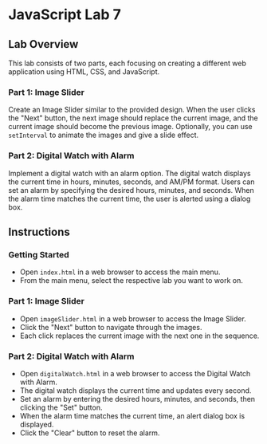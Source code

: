 # JavaScript Lab 7

## Lab Overview

This lab consists of two parts, each focusing on creating a different web application using HTML, CSS, and JavaScript.

### Part 1: Image Slider

Create an Image Slider similar to the provided design. When the user clicks the "Next" button, the next image should replace the current image, and the current image should become the previous image. Optionally, you can use `setInterval` to animate the images and give a slide effect.

### Part 2: Digital Watch with Alarm

Implement a digital watch with an alarm option. The digital watch displays the current time in hours, minutes, seconds, and AM/PM format. Users can set an alarm by specifying the desired hours, minutes, and seconds. When the alarm time matches the current time, the user is alerted using a dialog box.

## Instructions

### Getting Started

- Open `index.html` in a web browser to access the main menu.
- From the main menu, select the respective lab you want to work on.

### Part 1: Image Slider

- Open `imageSlider.html` in a web browser to access the Image Slider.
- Click the "Next" button to navigate through the images.
- Each click replaces the current image with the next one in the sequence.

### Part 2: Digital Watch with Alarm

- Open `digitalWatch.html` in a web browser to access the Digital Watch with Alarm.
- The digital watch displays the current time and updates every second.
- Set an alarm by entering the desired hours, minutes, and seconds, then clicking the "Set" button.
- When the alarm time matches the current time, an alert dialog box is displayed.
- Click the "Clear" button to reset the alarm.
